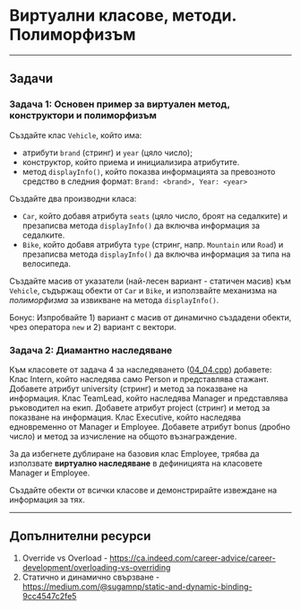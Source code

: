 # Виртуални класове, методи. Полиморфизъм


---
## Задачи
### Задача 1: Основен пример за виртуален метод, конструктори и полиморфизъм
Създайте клас `Vehicle`, който има:
* атрибути `brand` (стринг) и `year` (цяло число);
* конструктор, който приема и инициализира атрибутите.
* метод `displayInfo()`, който показва информацията за превозното средство в следния формат:
  `Brand: <brand>, Year: <year>`

Създайте два производни класа:
- `Car`, който добавя атрибута `seats` (цяло число, броят на седалките) и презаписва метода `displayInfo()` да включва информация за седалките.
- `Bike`, който добавя атрибута `type` (стринг, напр. `Mountain` или `Road`) и презаписва метода `displayInfo()` да включва информация за типа на велосипеда.

Създайте масив от указатели (най-лесен вариант - статичен масив) към `Vehicle`, съдържащ обекти от `Car` и `Bike`, и използвайте механизма на _полиморфизма_ за извикване на метода `displayInfo()`.

Бонус: Изпробвайте 1) вариант с масив от динамично създадени обекти, чрез оператора `new` и 2) вариант с вектори.

### Задача 2: Диамантно наследяване
Към класовете от задача 4 за наследяването ([04_04.cpp](../04_inheritance/solutions/04_04.cpp)) добавете:
Клас Intern, който наследява само Person и представлява стажант. Добавете атрибут university (стринг) и метод за показване на информация.
Клас TeamLead, който наследява Manager и представлява ръководител на екип. Добавете атрибут project (стринг) и метод за показване на информация.
Клас Executive, който наследява едновременно от Manager и Employee. Добавете атрибут bonus (дробно число) и метод за изчисление на общото възнаграждение.

За да избегнете дублиране на базовия клас Employee, трябва да използвате **виртуално наследяване** в дефиницията на класовете Manager и Employee.

Създайте обекти от всички класове и демонстрирайте извеждане на информация за тях.


---
## Допълнителни ресурси
1. Override vs Overload - https://ca.indeed.com/career-advice/career-development/overloading-vs-overriding 
2. Статично и динамично свързване - https://medium.com/@sugamnp/static-and-dynamic-binding-9cc4547c2fe5
